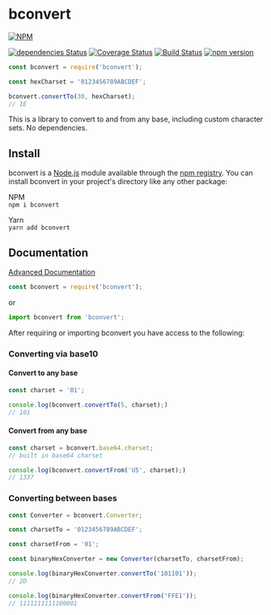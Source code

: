 # bconvert

[![NPM](https://nodei.co/npm/bconvert.png)](https://nodei.co/npm/bconvert/)

[![dependencies Status](https://david-dm.org/nvitaterna/bconvert/status.svg)](https://david-dm.org/nvitaterna/bconvert)
[![Coverage Status](https://coveralls.io/repos/github/nvitaterna/bconvert/badge.svg?branch=master)](https://coveralls.io/github/nvitaterna/bconvert?branch=master)
[![Build Status](https://travis-ci.org/nvitaterna/bconvert.svg?branch=master)](https://travis-ci.org/nvitaterna/bconvert)
[![npm version](https://badge.fury.io/js/bconvert.svg)](https://badge.fury.io/js/bconvert)

```js
const bconvert = require('bconvert');

const hexCharset = '0123456789ABCDEF';

bconvert.convertTo(30, hexCharset);
// 1E
```

This is a library to convert to and from any base, including custom character sets. No dependencies.

## Install

bconvert is a [Node.js](https://nodejs.org/en/) module available through the [npm registry](https://www.npmjs.com/). You can install bconvert in your project's directory like any other package:

NPM  
`npm i bconvert`

Yarn  
`yarn add bconvert`

## Documentation

[Advanced Documentation](https://github.com/nvitaterna/bconvert/blob/master/docs/README.md)

```js
const bconvert = require('bconvert');
```
or  
```js
import bconvert from 'bconvert';
```

After requiring or importing bconvert you have access to the following:

### Converting via base10

#### Convert to any base

```js
const charset = '01';

console.log(bconvert.convertTo(5, charset);)
// 101
```

#### Convert from any base
```js
const charset = bconvert.base64.charset;
// built in base64 charset

console.log(bconvert.convertFrom('U5', charset);)
// 1337
```

### Converting between bases
```js
const Converter = bconvert.Converter;

const charsetTo = '0123456789ABCDEF';

const charsetFrom = '01';

const binaryHexConverter = new Converter(charsetTo, charsetFrom);

console.log(binaryHexConverter.convertTo('101101'));
// 2D

console.log(binaryHexConverter.convertFrom('FFE1'));
// 1111111111100001
```

